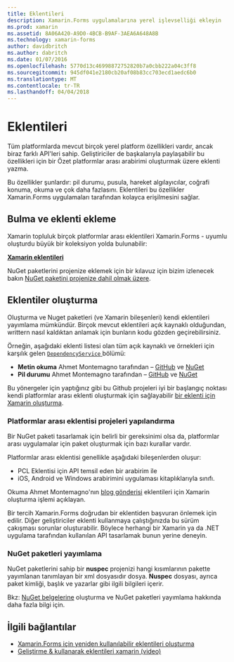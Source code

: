 ```yaml
---
title: Eklentileri
description: Xamarin.Forms uygulamalarına yerel işlevselliği ekleyin
ms.prod: xamarin
ms.assetid: 8A06A420-A9D0-4BCB-B9AF-3AEA6A648A8B
ms.technology: xamarin-forms
author: davidbritch
ms.author: dabritch
ms.date: 01/07/2016
ms.openlocfilehash: 5770d13c46998872752820b7a0cbb222a04c3ff8
ms.sourcegitcommit: 945df041e2180cb20af08b83cc703ecd1aedc6b0
ms.translationtype: MT
ms.contentlocale: tr-TR
ms.lasthandoff: 04/04/2018
---
```

# <a name="plugins"></a>Eklentileri

Tüm platformlarda mevcut birçok yerel platform özellikleri vardır, ancak biraz farklı API'leri sahip. Geliştiriciler de başkalarıyla paylaşabilir bu özellikleri için bir Özet platformlar arası arabirimi oluşturmak üzere eklenti yazma.

Bu özellikler şunlardır: pil durumu, pusula, hareket algılayıcılar, coğrafi konuma, okuma ve çok daha fazlasını. Eklentileri bu özellikler Xamarin.Forms uygulamaları tarafından kolayca erişilmesini sağlar.

## <a name="finding-and-adding-plugins"></a>Bulma ve eklenti ekleme

Xamarin topluluk birçok platformlar arası eklentileri Xamarin.Forms - uyumlu oluşturdu büyük bir koleksiyon yolda bulunabilir:

[**Xamarin eklentileri**](https://github.com/xamarin/plugins)

NuGet paketlerini projenize eklemek için bir kılavuz için bizim izlenecek bakın [NuGet paketini projenize dahil olmak üzere](/visualstudio/mac/nuget-walkthrough/).


## <a name="creating-plugins"></a>Eklentiler oluşturma

Oluşturma ve Nuget paketleri (ve Xamarin bileşenleri) kendi eklentileri yayımlama mümkündür. Birçok mevcut eklentileri açık kaynaklı olduğundan, writtern nasıl kaldıktan anlamak için bunların kodu gözden geçirebilirsiniz.

Örneğin, aşağıdaki eklenti listesi olan tüm açık kaynaklı ve örnekleri için karşılık gelen [ `DependencyService` ](~/xamarin-forms/app-fundamentals/dependency-service/index.md) bölümü:

- **Metin okuma** Ahmet Montemagno tarafından &ndash; [GitHub](https://github.com/jamesmontemagno/Xamarin.Plugins/tree/master/TextToSpeech) ve [NuGet](https://www.nuget.org/packages/Xam.Plugin.Battery)
- **Pil durumu** Ahmet Montemagno tarafından &ndash; [GitHub](https://github.com/jamesmontemagno/Xamarin.Plugins/tree/master/Battery) ve [NuGet](https://www.nuget.org/packages/Xam.Plugins.TextToSpeech/)

Bu yönergeler için yaptığınız gibi bu Github projeleri iyi bir başlangıç noktası kendi platformlar arası eklenti oluşturmak için sağlayabilir [bir eklenti için Xamarin oluşturma](https://github.com/xamarin/plugins#create-a-plugin-for-xamarin).

### <a name="structuring-cross-platform-plugin-projects"></a>Platformlar arası eklentisi projeleri yapılandırma

Bir NuGet paketi tasarlamak için belirli bir gereksinimi olsa da, platformlar arası uygulamalar için paket oluşturmak için bazı kurallar vardır.

Platformlar arası eklentisi genellikle aşağıdaki bileşenlerden oluşur:

- PCL Eklentisi için API temsil eden bir arabirim ile
- iOS, Android ve Windows arabirimini uygulaması kitaplıklarıyla sınıfı.

Okuma Ahmet Montemagno'nın [blog gönderisi](https://blog.xamarin.com/creating-reusable-plugins-for-xamarin-forms/) eklentileri için Xamarin oluşturma işlemi açıklayan.

Bir tercih Xamarin.Forms doğrudan bir eklentiden başvuran önlemek için edilir.
Diğer geliştiriciler eklenti kullanmaya çalıştığınızda bu sürüm çakışması sorunlar oluşturabilir. Böylece herhangi bir Xamarin ya da .NET uygulama tarafından kullanılan API tasarlamak bunun yerine deneyin.

### <a name="publishing-nuget-packages"></a>NuGet paketleri yayımlama

NuGet paketlerini sahip bir **nuspec** projenizi hangi kısımlarının pakette yayımlanan tanımlayan bir xml dosyasıdır dosya. **Nuspec** dosyası, ayrıca paket kimliği, başlık ve yazarlar gibi ilgili bilgileri içerir.

Bkz: [NuGet belgelerine](http://docs.nuget.org/create/creating-and-publishing-a-package) oluşturma ve NuGet paketleri yayımlama hakkında daha fazla bilgi için.


## <a name="related-links"></a>İlgili bağlantılar

- [Xamarin.Forms için yeniden kullanılabilir eklentileri oluşturma](https://blog.xamarin.com/creating-reusable-plugins-for-xamarin-forms)
- [Geliştirme & kullanarak eklentileri xamarin (video)](https://university.xamarin.com/guestlectures/using-developing-plugins-for-xamarin)
